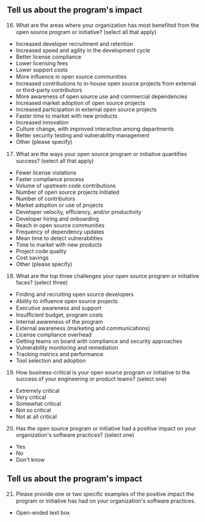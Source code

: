 ## Tell us about the program's impact

16.	What are the areas where your organization has most beneﬁted from the open source program or initiative? (select all that apply)
* Increased developer recruitment and retention
* Increased speed and agility in the development cycle
* Better license compliance
* Lower licensing fees
* Lower support costs
* More inﬂuence in open source communities
* Increased contributions to in-house open source projects from external or third-party contributors
* More awareness of open source use and commercial dependencies
* Increased market adoption of open source projects
* Increased participation in external open source projects
* Faster time to market with new products
* Increased innovation
* Culture change, with improved interaction among departments
* Better security testing and vulnerability management
* Other (please specify)
 
17.	What are the ways your open source program or initiative quantiﬁes success? (select all that apply)
* Fewer license violations
* Faster compliance process
* Volume of upstream code contributions
* Number of open source projects initiated
* Number of contributors
* Market adoption or use of projects
* Developer velocity, eﬀiciency, and/or productivity
* Developer hiring and onboarding
* Reach in open source communities
* Frequency of dependency updates 
* Mean time to detect vulnerabilities
* Time to market with new products
* Project code quality
* Cost savings
* Other (please specify)

18. What are the top three challenges your open source program or initiative faces? (select three)
* Finding and recruiting open source developers
* Ability to inﬂuence open source projects
* Executive awareness and support
* Insuﬀicient budget, program costs
* Internal awareness of the program
* External awareness (marketing and communications)
* License compliance overhead
* Getting teams on board with compliance and security approaches
* Vulnerability monitoring and remediation
* Tracking metrics and performance
* Tool selection and adoption
 
19. How business-critical is your open source program or initiative to the success of your engineering or product teams?  (select one)
* Extremely critical
* Very critical
* Somewhat critical
* Not so critical
* Not at all critical

20. Has the open source program or initiative had a positive impact on your organization's software practices? (select one)
* Yes
* No
* Don't know

## Tell us about the program's impact

21.	Please provide one or two speciﬁc examples of the positive impact the program or initiative has had on your organization's software practices.
* Open-ended text box
